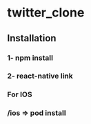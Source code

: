 # twitter_clone

## Installation
### 1- npm install
### 2- react-native link


### For IOS
### /ios  => pod install

